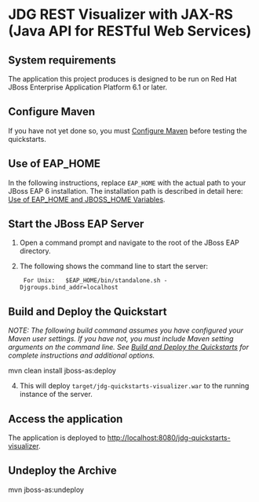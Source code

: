 JDG REST Visualizer with JAX-RS (Java API for RESTful Web Services)
===================================================================


System requirements
-------------------

The application this project produces is designed to be run on Red Hat JBoss Enterprise Application Platform 6.1 or later.
 
Configure Maven
---------------

If you have not yet done so, you must [Configure Maven](https://github.com/jboss-developer/jboss-developer-shared-resources/blob/master/guides/CONFIGURE_MAVEN.md#configure-maven-to-build-and-deploy-the-quickstarts) before testing the quickstarts.


Use of EAP_HOME
---------------

In the following instructions, replace `EAP_HOME` with the actual path to your JBoss EAP 6 installation. The installation path is described in detail here: [Use of EAP_HOME and JBOSS_HOME Variables](https://github.com/jboss-developer/jboss-developer-shared-resources/blob/master/guides/USE_OF_EAP_HOME.md#use-of-eap_home-and-jboss_home-variables).


Start the JBoss EAP Server
-------------------------

1. Open a command prompt and navigate to the root of the JBoss EAP directory.
2. The following shows the command line to start the server:

        For Unix:   $EAP_HOME/bin/standalone.sh -Djgroups.bind_addr=localhost
 
Build and Deploy the Quickstart
-------------------------

_NOTE: The following build command assumes you have configured your Maven user settings. If you have not, you must include Maven setting arguments on the command line. See [Build and Deploy the Quickstarts](https://github.com/jboss-developer/jboss-developer-shared-resources/blob/master/guides/BUILD_AND_DEPLOY.md#build-and-deploy-the-quickstarts) for complete instructions and additional options._

mvn clean install jboss-as:deploy

4. This will deploy `target/jdg-quickstarts-visualizer.war` to the running instance of the server.


Access the application 
---------------------

The application is deployed to <http://localhost:8080/jdg-quickstarts-visualizer>.


Undeploy the Archive
--------------------

mvn jboss-as:undeploy